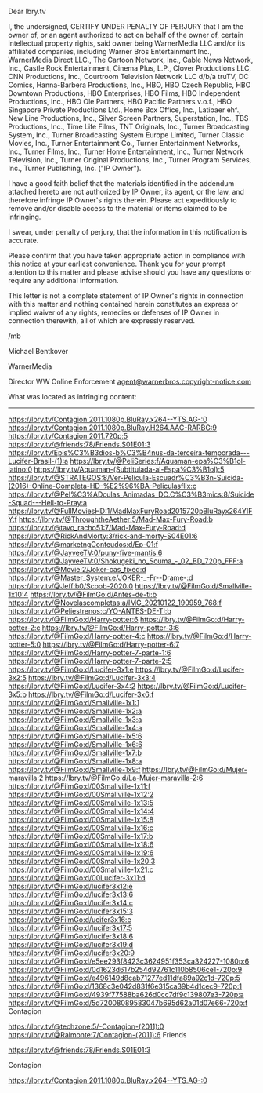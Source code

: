 Dear lbry.tv

I, the undersigned, CERTIFY UNDER PENALTY OF PERJURY that I am the owner of, or an agent authorized to act on behalf of the owner of, certain intellectual property rights, said owner being WarnerMedia LLC and/or its affiliated companies, including Warner Bros Entertainment Inc., WarnerMedia Direct LLC., The Cartoon Network, Inc., Cable News Network, Inc., Castle Rock Entertainment, Cinema Plus, L.P., Clover Productions LLC, CNN Productions, Inc., Courtroom Television Network LLC d/b/a truTV, DC Comics, Hanna-Barbera Productions, Inc., HBO, HBO Czech Republic, HBO Downtown Productions, HBO Enterprises, HBO Films, HBO Independent Productions, Inc., HBO Ole Partners, HBO Pacific Partners v.o.f., HBO Singapore Private Productions Ltd., Home Box Office, Inc., Latibaer ehf., New Line Productions, Inc., Silver Screen Partners, Superstation, Inc., TBS Productions, Inc., Time Life Films, TNT Originals, Inc., Turner Broadcasting System, Inc., Turner Broadcasting System Europe Limited, Turner Classic Movies, Inc., Turner Entertainment Co., Turner Entertainment Networks, Inc., Turner Films, Inc., Turner Home Entertainment, Inc., Turner Network Television, Inc., Turner Original Productions, Inc., Turner Program Services, Inc., Turner Publishing, Inc. ("IP Owner").

I have a good faith belief that the materials identified in the addendum attached hereto are not authorized by IP Owner, its agent, or the law, and therefore infringe IP Owner's rights therein. Please act expeditiously to remove and/or disable access to the material or items claimed to be infringing.

I swear, under penalty of perjury, that the information in this notification is accurate.

Please confirm that you have taken appropriate action in compliance with this notice at your earliest convenience. Thank you for your prompt attention to this matter and please advise should you have any questions or require any additional information.

This letter is not a complete statement of IP Owner's rights in connection with this matter and nothing contained herein constitutes an express or implied waiver of any rights, remedies or defenses of IP Owner in connection therewith, all of which are expressly reserved.

/mb

Michael Bentkover

WarnerMedia

Director WW Online Enforcement
<personal information extraxted>
agent@warnerbros.copyright-notice.com

What was located as infringing content:

--------------------------------------------------

https://lbry.tv/Contagion.2011.1080p.BluRay.x264--YTS.AG-:0
https://lbry.tv/Contagion.2011.1080p.BluRay.H264.AAC-RARBG:9
https://lbry.tv/Contagion.2011.720p:5
https://lbry.tv/@friends:78/Friends.S01E01:3
https://lbry.tv/Epis%C3%B3dios-b%C3%B4nus-da-terceira-temporada---Lucifer-Brasil-(1):a
https://lbry.tv/@PeliSeries:f/Aquaman-epa%C3%B1ol-latino:0
https://lbry.tv/Aquaman-(Subtitulada-al-Espa%C3%B1ol):5
https://lbry.tv/@STRATEGOS:8/Ver-Pelicula-Escuadr%C3%B3n-Suicida-(2016)-Online-Completa-HD-%E2%96%BA-Peliculasflix:c
https://lbry.tv/@Pel%C3%ADculas_Animadas_DC.C%C3%B3mics:8/Suicide-Squad---Hell-to-Pray:a
https://lbry.tv/@FullMoviesHD:1/MadMaxFuryRoad2015720pBluRayx264YIFY:f
https://lbry.tv/@ThroughtheAether:5/Mad-Max-Fury-Road:b
https://lbry.tv/@tavo_racho51:7/Mad-Max-Fury-Road:d
https://lbry.tv/@RickAndMorty:3/rick-and-morty-S04E01:6
https://lbry.tv/@marketngConteudos:d/Ep-01:f
https://lbry.tv/@JayveeTV:0/puny-five-mantis:6
https://lbry.tv/@JayveeTV:0/Shokugeki_no_Souma_-_02_BD_720p_FFF:a
https://lbry.tv/@Movie:2/Joker-cas_fixed:d
https://lbry.tv/@Master_System:e/JOKER-_-Fr--Drame-:d
https://lbry.tv/@Jeff:b0/Scoob-2020:0
https://lbry.tv/@FilmGo:d/Smallville-1x10:4
https://lbry.tv/@FilmGo:d/Antes-de-ti:b
https://lbry.tv/@Novelascompletas:a/IMG_20210122_190959_768:f
https://lbry.tv/@Peliestrenos:c/YO-ANTES-DE-TI:b
https://lbry.tv/@FilmGo:d/Harry-potter:6
https://lbry.tv/@FilmGo:d/Harry-potter-2:c
https://lbry.tv/@FilmGo:d/Harry-potter-3:6
https://lbry.tv/@FilmGo:d/Harry-potter-4:c
https://lbry.tv/@FilmGo:d/Harry-potter-5:0
https://lbry.tv/@FilmGo:d/Harry-potter-6:7
https://lbry.tv/@FilmGo:d/Harry-potter-7-parte-1:6
https://lbry.tv/@FilmGo:d/Harry-potter-7-parte-2:5
https://lbry.tv/@FilmGo:d/Lucifer-3x1:e
https://lbry.tv/@FilmGo:d/Lucifer-3x2:5
https://lbry.tv/@FilmGo:d/Lucifer-3x3:4
https://lbry.tv/@FilmGo:d/Lucifer-3x4:2
https://lbry.tv/@FilmGo:d/Lucifer-3x5:b
https://lbry.tv/@FilmGo:d/Lucifer-3x6:f
https://lbry.tv/@FilmGo:d/Smallville-1x1:1
https://lbry.tv/@FilmGo:d/Smallville-1x2:a
https://lbry.tv/@FilmGo:d/Smallville-1x3:a
https://lbry.tv/@FilmGo:d/Smallville-1x4:a
https://lbry.tv/@FilmGo:d/Smallville-1x5:6
https://lbry.tv/@FilmGo:d/Smallville-1x6:6
https://lbry.tv/@FilmGo:d/Smallville-1x7:b
https://lbry.tv/@FilmGo:d/Smallville-1x8:a
https://lbry.tv/@FilmGo:d/Smallville-1x9:f
https://lbry.tv/@FilmGo:d/Mujer-maravilla:2
https://lbry.tv/@FilmGo:d/La-Mujer-maravilla-2:6
https://lbry.tv/@FilmGo:d/00Smallville-1x11:f
https://lbry.tv/@FilmGo:d/00Smallville-1x12:2
https://lbry.tv/@FilmGo:d/00Smallville-1x13:5
https://lbry.tv/@FilmGo:d/00Smallville-1x14:4
https://lbry.tv/@FilmGo:d/00Smallville-1x15:8
https://lbry.tv/@FilmGo:d/00Smallville-1x16:c
https://lbry.tv/@FilmGo:d/00Smallville-1x17:b
https://lbry.tv/@FilmGo:d/00Smallville-1x18:6
https://lbry.tv/@FilmGo:d/00Smallville-1x19:6
https://lbry.tv/@FilmGo:d/00Smallville-1x20:3
https://lbry.tv/@FilmGo:d/00Smallville-1x21:c
https://lbry.tv/@FilmGo:d/00Lucifer-3x11:d
https://lbry.tv/@FilmGo:d/lucifer3x12:e
https://lbry.tv/@FilmGo:d/lucifer3x13:6
https://lbry.tv/@FilmGo:d/lucifer3x14:c
https://lbry.tv/@FilmGo:d/lucifer3x15:3
https://lbry.tv/@FilmGo:d/ucifer3x16:e
https://lbry.tv/@FilmGo:d/lucifer3x17:5
https://lbry.tv/@FilmGo:d/lucifer3x18:6
https://lbry.tv/@FilmGo:d/lucifer3x19:d
https://lbry.tv/@FilmGo:d/lucifer3x20:9
https://lbry.tv/@FilmGo:d/e5ee293f8423c3624951f353ca324227-1080p:6
https://lbry.tv/@FilmGo:d/0d1623d617b254d92761c110b8506ce1-720p:9
https://lbry.tv/@FilmGo:d/e496149d8cab71277ed11dfa89a92c1d-720p:5
https://lbry.tv/@FilmGo:d/1368c3e042d831f6e315ca39b4d1cec9-720p:1
https://lbry.tv/@FilmGo:d/4939f77588ba626d0cc7df9c139807e3-720p:a
https://lbry.tv/@FilmGo:d/5d72008089583047b695d62a01d07e66-720p:f
Contagion

https://lbry.tv/@techzone:5/-Contagion-(2011):0
https://lbry.tv/@Ralmonte:7/Contagion-(2011):6
Friends

https://lbry.tv/@friends:78/Friends.S01E01:3

Contagion

https://lbry.tv/Contagion.2011.1080p.BluRay.x264--YTS.AG-:0
